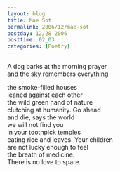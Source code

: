 ```yaml
---
layout: blog
title: Mae Sot
permalink: 2006/12/mae-sot
postday: 12/28 2006
posttime: 02_03
categories: [Poetry]
---
```


<p>A dog barks at the morning prayer<br />
and the sky remembers everything</p>
<p>the smoke-filled houses<br />
leaned against each other<br />
the wild green hand of nature<br />
clutching at humanity. Go ahead<br />
and die, says the world<br />
we will not find you<br />
in your toothpick temples<br />
eating rice and leaves. Your children<br />
are not lucky enough to feel<br />
the breath of medicine.<br />
There is no love to spare.</p>
